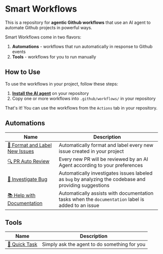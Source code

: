 # Smart Workflows

This is a repository for **agentic Github workflows** that use an AI agent
to automate Github projects in powerful ways.

Smart Workflows come in two flavors:
1. **Automations** - workflows that run automatically in response to Github events
2. **Tools** - workflows for you to run manually

## How to Use
To use the workflows in your project, follow these steps:

1. **[Install the AI agent](https://github.com/apps/pr-pilot-ai/installations/new)** on your repository
2. Copy one or more workflows into `.github/workflows/` in your repository

That's it! You can use the workflows from the `Actions` tab in your repository.

## Automations

| Name                                                       | Description                                                                |
|------------------------------------------------------------|----------------------------------------------------------------------------|
| [📝 Format and Label New Issues](automations/format-issue) | Automatically format and label every new issue created in your project     |
| [🔍 PR Auto Review](automations/pr-auto-review)            | Every new PR will be reviewed by an AI Agent according to your preferences |
| [🐞 Investigate Bug](automations/investigate-bug)          | Automatically investigates issues labeled as `bug` by analyzing the codebase and providing suggestions |
| [📚 Help with Documentation](automations/help-with-documentation) | Automatically assists with documentation tasks when the `documentation` label is added to an issue |

## Tools

| Name | Description                                  |
| ---- |----------------------------------------------|
| [🚀 Quick Task](tools/quick-task) | Simply ask the agent to do something for you |